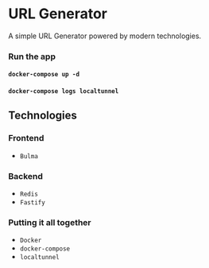 # URL Generator

A simple URL Generator powered by modern technologies.

### Run the app

 #### `docker-compose up -d`
 #### `docker-compose logs localtunnel`

## Technologies

 ### Frontend

  - `Bulma`

 ### Backend

  - `Redis`
  - `Fastify`

 ### Putting it all together

  - `Docker`
  - `docker-compose`
  - `localtunnel`
